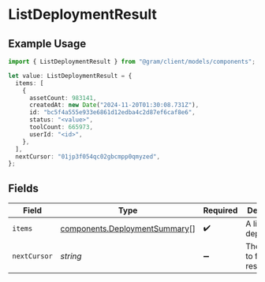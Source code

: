 # ListDeploymentResult

## Example Usage

```typescript
import { ListDeploymentResult } from "@gram/client/models/components";

let value: ListDeploymentResult = {
  items: [
    {
      assetCount: 983141,
      createdAt: new Date("2024-11-20T01:30:08.731Z"),
      id: "bc5f4a555e933e6861d12edba4c2d87ef6caf8e6",
      status: "<value>",
      toolCount: 665973,
      userId: "<id>",
    },
  ],
  nextCursor: "01jp3f054qc02gbcmpp0qmyzed",
};
```

## Fields

| Field                                                                          | Type                                                                           | Required                                                                       | Description                                                                    | Example                                                                        |
| ------------------------------------------------------------------------------ | ------------------------------------------------------------------------------ | ------------------------------------------------------------------------------ | ------------------------------------------------------------------------------ | ------------------------------------------------------------------------------ |
| `items`                                                                        | [components.DeploymentSummary](../../models/components/deploymentsummary.md)[] | :heavy_check_mark:                                                             | A list of deployments                                                          |                                                                                |
| `nextCursor`                                                                   | *string*                                                                       | :heavy_minus_sign:                                                             | The cursor to fetch results from                                               | 01jp3f054qc02gbcmpp0qmyzed                                                     |